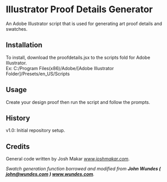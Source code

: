 # Illustrator Proof Details Generator

An Adobe Illustrator script that is used for generating art proof details and swatches.

## Installation

To install, download the proofdetails.jsx to the scripts fold for Adobe Illustrator.  
Ex: C:/Program Files(x86)/Adobe/[Adobe Illustrator Folder]/Presets/en_US/Scripts

## Usage

Create your design proof then run the script and follow the prompts.

## History

v1.0: Initial repository setup.

## Credits

General code written by Josh Makar *www.joshmakar.com*.

*Swatch generation function borrowed and modified from __John Wundes ( john@wundes.com ) www.wundes.com__.*